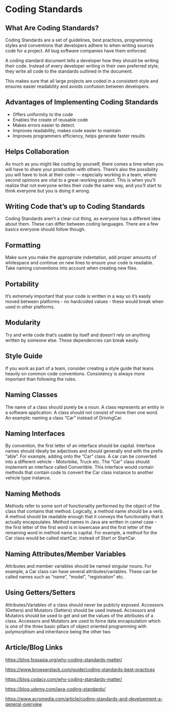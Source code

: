 # Coding Standards

## What Are Coding Standards?
Coding Standards are a set of guidelines, best practices, programming styles and conventions that developers adhere to when writing sources code for a project. All bug software companies have them enforced.

A coding standard document tells a developer how they should be writing their code. Instead of every developer writing in their own preferred style, they write all code to the standards outlined in the document.

This makes sure that all large projects are coded in a consistent style and ensures easier readability and avoids confusion between developers.


## Advantages of Implementing Coding Standards
- Offers uniformity to the code
- Enables the create of reusable code
- Makes errors easier to detect.
- Improves readability, makes code easier to maintain
- Improves programmers efficiency, helps generate faster results

## Helps Collaboration
As much as you might like coding by yourself, there comes a time when you will have to share your production with others. There’s also the possibility you will have to look at their code — especially working in a team, where second opinions are vital to a great-working product. This is when you’ll realize that not everyone writes their code the same way, and you’ll start to think everyone but you is doing it wrong.

## Writing Code that’s up to Coding Standards
Coding Standards aren’t a clear-cut thing, as everyone has a different idea about them. These can differ between coding languages. There are a few basics everyone should follow though.

## Formatting
Make sure you make the appropriate indentation, add proper amounts of whitespace and continue on new lines to ensure your code is readable. Take naming conventions into account when creating new files.

## Portability
It’s extremely important that your code is written in a way so it’s easily moved between platforms - no hardcoded values - these would break when used in other platforms.

## Modularity
Try and write code that’s usable by itself and doesn’t rely on anything written by someone else. These dependencies can break easily.

## Style Guide
If you work as part of a team, consider creating a style guide that leans heavily on common code conventions. Consistency is always more important than following the rules.

## Naming Classes
The name of a class should purely be a noun. A class represents an entity in a software application. A class should not consist of more then one word. An example: naming a class “Car” instead of DrivingCar.

## Naming Interfaces
By convention, the first letter of an interface should be capital. Interface names should ideally be adjectives and should generally end with the prefix “able”.
For example, adding onto the “Car” class. A car can be converted into a different vehicle - Motorbike, Truck etc. The “Car” class should implement an interface called Convertible. This interface would contain methods that contain code to convert the Car class instance to another vehicle type instance.

## Naming Methods
Methods refer to some sort of functionality performed by the object of the class that contains that method. Logically, a method name should be a verb. A method should be readable enough that it conveys the functionality that it actually encapsulates.
Method names in Java are written in camel case - the first letter of the first word is in lowercase and the first letter of the remaining word in method name is capital.
For example, a method for the Car class would be called startCar, instead of Start or StartCar.

## Naming Attributes/Member Variables
Attributes and member variables should be named singular nouns. For example, a Car class can have several attributes/variables. These can be called names such as “name”, “model”, “registration” etc.

## Using Getters/Setters
Attributes/Variables of a class should never be publicly exposed. Accessors (Getters) and Mutators (Setters) should be used instead.
Accessors and Mutators should be used to get and set the values of the attributes of a class.
Accessors and Mutators are used to force data encapsulation which is one of the three basic pillars of object oriented programming with polymorphism and inheritance being the other two



## Article/Blog Links

https://blog.fossasia.org/why-coding-standards-matter/

https://www.browserstack.com/guide/coding-standards-best-practices

https://blog.codacy.com/why-coding-standards-matter/

https://blog.udemy.com/java-coding-standards/

https://www.acromedia.com/article/coding-standards-and-development-a-general-overview
